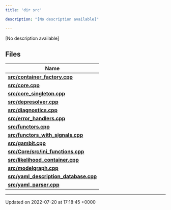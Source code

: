 ```yaml
---
title: 'dir src'

description: "[No description available]"

---
```







[No description available]

## Files

| Name           |
| -------------- |
| **[src/container_factory.cpp](/documentation/code/files/container__factory_8cpp/#file-container-factory.cpp)**  |
| **[src/core.cpp](/documentation/code/files/core_8cpp/#file-core.cpp)**  |
| **[src/core_singleton.cpp](/documentation/code/files/core__singleton_8cpp/#file-core-singleton.cpp)**  |
| **[src/depresolver.cpp](/documentation/code/files/depresolver_8cpp/#file-depresolver.cpp)**  |
| **[src/diagnostics.cpp](/documentation/code/files/diagnostics_8cpp/#file-diagnostics.cpp)**  |
| **[src/error_handlers.cpp](/documentation/code/files/error__handlers_8cpp/#file-error-handlers.cpp)**  |
| **[src/functors.cpp](/documentation/code/files/functors_8cpp/#file-functors.cpp)**  |
| **[src/functors_with_signals.cpp](/documentation/code/files/functors__with__signals_8cpp/#file-functors-with-signals.cpp)**  |
| **[src/gambit.cpp](/documentation/code/files/gambit_8cpp/#file-gambit.cpp)**  |
| **[src/Core/src/ini_functions.cpp](/documentation/code/files/core_2src_2ini__functions_8cpp/#file-core/src/ini-functions.cpp)**  |
| **[src/likelihood_container.cpp](/documentation/code/files/likelihood__container_8cpp/#file-likelihood-container.cpp)**  |
| **[src/modelgraph.cpp](/documentation/code/files/modelgraph_8cpp/#file-modelgraph.cpp)**  |
| **[src/yaml_description_database.cpp](/documentation/code/files/yaml__description__database_8cpp/#file-yaml-description-database.cpp)**  |
| **[src/yaml_parser.cpp](/documentation/code/files/yaml__parser_8cpp/#file-yaml-parser.cpp)**  |






-------------------------------

Updated on 2022-07-20 at 17:18:45 +0000
